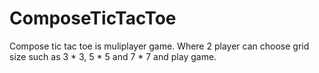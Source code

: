 # ComposeTicTacToe
Compose tic tac toe is muliplayer game. Where 2 player can choose grid size such as 3 * 3, 5 * 5 and 7 * 7 and play game.
